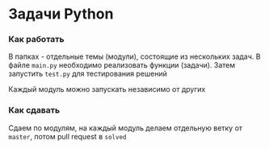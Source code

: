 # Задачи Python

### Как работать

В папках - отдельные темы (модули), состоящие из нескольких задач. В файле `main.py` необходимо реализовать функции (задачи). Затем запустить `test.py` для тестирования решений

Каждый модуль можно запускать независимо от других

### Как сдавать

Сдаем по модулям, на каждый модуль делаем  отдельную ветку от `master`, потом pull request в `solved`